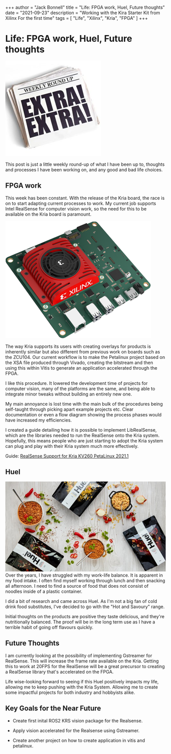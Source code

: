 +++
author = "Jack Bonnell"
title = "Life: FPGA work, Huel, Future thoughts"
date = "2021-09-23"
description = "Working with the Kira Starter Kit from Xilinx For the first time"
tags = [
    "Life",
    "Xilinx",
    "Kria",
    "FPGA"
]
+++

# Life: FPGA work, Huel, Future thoughts
![](/img/blog.jpg)

This post is just a little weekly round-up of what I have been up to, thoughts and processes I have been working on, and any good and bad life choices.

## FPGA work

This week has been constant. With the release of the Kria board, the race is on to start adapting current processes to work. My current job supports Intel RealSense for computer vision work, so the need for this to be available on the Kria board is paramount.

![Kria KV260 Vision AI Starter Kit](/img/kria.png)

The way Kria supports its users with creating overlays for products is inherently similar but also different from previous work on boards such as the ZCU104. Our current workflow is to make the Petalinux project based on the XSA file produced through Vivado, creating the bitstream and then using this within Vitis to generate an application accelerated through the FPGA.

I like this procedure. It lowered the development time of projects for computer vision, many of the platforms are the same, and being able to integrate minor tweaks without building an entirely new one.

My main annoyance is lost time with the main bulk of the procedures being self-taught through picking apart example projects etc. Clear documentation or even a flow diagram showing the process phases would have increased my efficiencies.

I created a guide detailing how it is possible to implement LibRealSense, which are the libraries needed to run the RealSense onto the Kria system. Hopefully, this means people who are just starting to adopt the Kria system can plug and play with their Kria system much more effectively.

Guide: [RealSense Support for Kria KV260 PetaLinux 2021.1]

## Huel

![Huel Hot & Savoury](/img/huel.jpg)
Over the years, I have struggled with my work-life balance. It is apparent in my food intake. I often find myself working through lunch and then snacking all afternoon. I need to find a source of food that does not consist of noodles inside of a plastic container.

I did a bit of research and came across Huel. As I'm not a big fan of cold drink food substitutes, I've decided to go with the "Hot and Savoury" range.

Initial thoughts on the products are positive they taste delicious, and they're nutritionally balanced. The proof will be in the long term use as I have a terrible habit of going off flavours quickly.

## Future Thoughts

I am currently looking at the possibility of implementing Gstreamer for RealSense. This will increase the frame rate available on the Kria. Getting this to work at 20FPS for the RealSense will be a great precursor to creating a RealSense library that's accelerated on the FPGA.

Life wise-looking forward to seeing if this Huel positively impacts my life, allowing me to keep pushing with the Kria System. Allowing me to create some impactful projects for both industry and hobbyists alike.

## Key Goals for the Near Future

* Create first inital ROS2 KRS vision package for the Realsense.

* Apply vision accelerated for the Realsense using Gstreamer.

* Create another project on how to create application in vitis and petalinux.



[RealSense Support for Kria KV260 PetaLinux 2021.1]: https://www.hackster.io/jack-bonnell2/realsense-support-for-kria-kv260-petalinux-2021-1-f5dbe3
